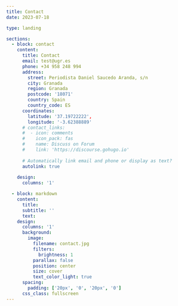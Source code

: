 ```yaml
---
title: Contact
date: 2023-07-18

type: landing

sections:
  - block: contact
    content:
      title: Contact
      email: test@ugr.es
      phone: +34 958 248 994
      address:
        street: Periodista Daniel Saucedo Aranda, s/n
        city: Granada
        region: Granada
        postcode: '18071'
        country: Spain
        country_code: ES
      coordinates:
        latitude: '37.19722222', 
        longitude: '-3.62388889'
      # contact_links:
      #  - icon: comments
      #    icon_pack: fas
      #    name: Discuss on Forum
      #    link: 'https://discourse.gohugo.io'
    
      # Automatically link email and phone or display as text?
      autolink: true
    
    design:
      columns: '1'

  - block: markdown
    content:
      title:
      subtitle: ''
      text:
    design:
      columns: '1'
      background:
        image: 
          filename: contact.jpg
          filters:
            brightness: 1
          parallax: false
          position: center
          size: cover
          text_color_light: true
      spacing:
        padding: ['20px', '0', '20px', '0']
      css_class: fullscreen
---
```

